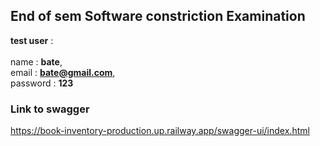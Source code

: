 ## End of sem Software constriction Examination

**test user** :<br /><br /> name : **bate**,<br /> email : **bate@gmail.com**, <br /> password : **123**
### Link to swagger 
https://book-inventory-production.up.railway.app/swagger-ui/index.html
